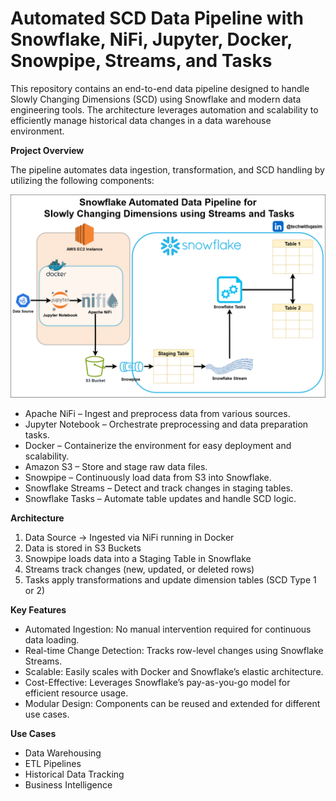 # Automated SCD Data Pipeline with Snowflake, NiFi, Jupyter, Docker, Snowpipe, Streams, and Tasks

This repository contains an end-to-end data pipeline designed to handle Slowly Changing Dimensions (SCD) using Snowflake and modern data engineering tools. The architecture leverages automation and scalability to efficiently manage historical data changes in a data warehouse environment.

**Project Overview**

The pipeline automates data ingestion, transformation, and SCD handling by utilizing the following components:

![scd-data-warehousing-using-snowflake](./images/scd-data-warehousing-using-snowflake.png)

- Apache NiFi – Ingest and preprocess data from various sources.
- Jupyter Notebook – Orchestrate preprocessing and data preparation tasks.
- Docker – Containerize the environment for easy deployment and scalability.
- Amazon S3 – Store and stage raw data files.
- Snowpipe – Continuously load data from S3 into Snowflake.
- Snowflake Streams – Detect and track changes in staging tables.
- Snowflake Tasks – Automate table updates and handle SCD logic.

**Architecture**

1. Data Source → Ingested via NiFi running in Docker
2. Data is stored in S3 Buckets
3. Snowpipe loads data into a Staging Table in Snowflake
4. Streams track changes (new, updated, or deleted rows)
5. Tasks apply transformations and update dimension tables (SCD Type 1 or 2)

**Key Features**

- Automated Ingestion: No manual intervention required for continuous data loading.
- Real-time Change Detection: Tracks row-level changes using Snowflake Streams.
- Scalable: Easily scales with Docker and Snowflake’s elastic architecture.
- Cost-Effective: Leverages Snowflake’s pay-as-you-go model for efficient resource usage.
- Modular Design: Components can be reused and extended for different use cases.

**Use Cases**

- Data Warehousing
- ETL Pipelines
- Historical Data Tracking
- Business Intelligence